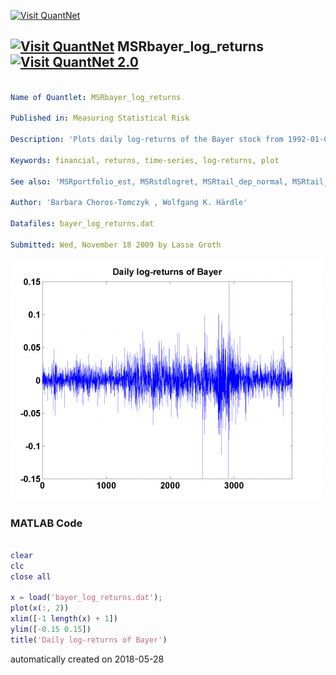 [<img src="https://github.com/QuantLet/Styleguide-and-FAQ/blob/master/pictures/banner.png" width="888" alt="Visit QuantNet">](http://quantlet.de/)

## [<img src="https://github.com/QuantLet/Styleguide-and-FAQ/blob/master/pictures/qloqo.png" alt="Visit QuantNet">](http://quantlet.de/) **MSRbayer_log_returns** [<img src="https://github.com/QuantLet/Styleguide-and-FAQ/blob/master/pictures/QN2.png" width="60" alt="Visit QuantNet 2.0">](http://quantlet.de/)

```yaml

Name of Quantlet: MSRbayer_log_returns

Published in: Measuring Statistical Risk

Description: 'Plots daily log-returns of the Bayer stock from 1992-01-01 to 2006-12-29.'

Keywords: financial, returns, time-series, log-returns, plot

See also: 'MSRportfolio_est, MSRstdlogret, MSRtail_dep_normal, MSRtail_dep_tStudent, MSRvar_block_max, MSRvar_block_max_params, MSRvar_clayton_GARCHn'

Author: 'Barbara Choros-Tomczyk , Wolfgang K. Härdle'

Datafiles: bayer_log_returns.dat

Submitted: Wed, November 18 2009 by Lasse Groth

```

![Picture1](MSRbayer_log_returns.png)

### MATLAB Code
```matlab

clear
clc 
close all

x = load('bayer_log_returns.dat');
plot(x(:, 2))
xlim([-1 length(x) + 1])
ylim([-0.15 0.15])
title('Daily log-returns of Bayer')
```

automatically created on 2018-05-28